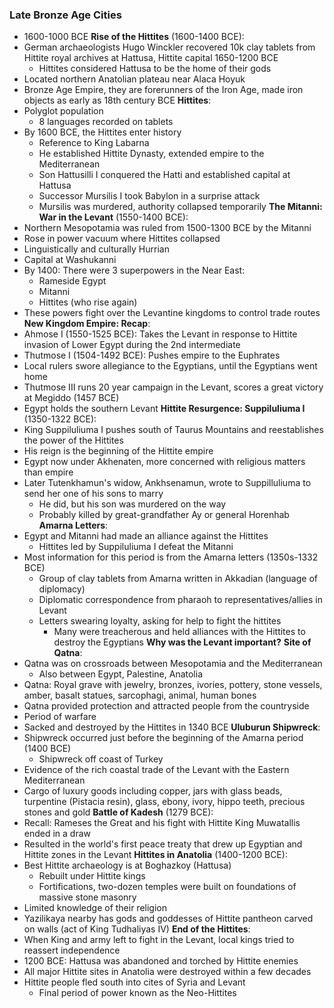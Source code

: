 ### Late Bronze Age Cities
 - 1600-1000 BCE
**Rise of the Hittites** (1600-1400 BCE):
 - German archaeologists Hugo Winckler recovered 10k clay tablets from Hittite royal archives at Hattusa, Hittite capital 1650-1200 BCE
	 - Hittites considered Hattusa to be the home of their gods
 - Located northern Anatolian plateau near Alaca Hoyuk
 - Bronze Age Empire, they are forerunners of the Iron Age, made iron objects as early as 18th century BCE
**Hittites**:
 - Polyglot population
	 - 8 languages recorded on tablets
 - By 1600 BCE, the Hittites enter history
	 - Reference to King Labarna
	 - He established Hittite Dynasty, extended empire to the Mediterranean
	 - Son Hattusilli I conquered the Hatti and established capital at Hattusa
	 - Successor Mursilis I took Babylon in a surprise attack
	 - Mursilis was murdered, authority collapsed temporarily
**The Mitanni: War in the Levant** (1550-1400 BCE):
 - Northern Mesopotamia was ruled from 1500-1300 BCE by the Mitanni
 - Rose in power vacuum where Hittites collapsed
 - Linguistically and culturally Hurrian
 - Capital at Washukanni
 - By 1400: There were 3 superpowers in the Near East:
	 - Rameside Egypt
	 - Mitanni
	 - Hittites (who rise again)
 - These powers fight over the Levantine kingdoms to control trade routes
**New Kingdom Empire: Recap**:
 - Ahmose I (1550-1525 BCE): Takes the Levant in response to Hittite invasion of Lower Egypt during the 2nd intermediate
 - Thutmose I (1504-1492 BCE): Pushes empire to the Euphrates
 - Local rulers swore allegiance to the Egyptians, until the Egyptians went home
 - Thutmose III runs 20 year campaign in the Levant, scores a great victory at Megiddo (1457 BCE)
 - Egypt holds the southern Levant
**Hittite Resurgence: Suppiluliuma I** (1350-1322 BCE):
 - King Suppiluliuma I pushes south of Taurus Mountains and reestablishes the power of the Hittites
 - His reign is the beginning of the Hittite empire
 - Egypt now under Akhenaten, more concerned with religious matters than empire
 - Later Tutenkhamun's widow, Ankhsenamun, wrote to Suppilluliuma to send her one of his sons to marry
	 - He did, but his son was murdered on the way
	 - Probably killed by great-grandfather Ay or general Horenhab
**Amarna Letters**:
 - Egypt and Mitanni had made an alliance against the Hittites
	 - Hittites led by Suppiluliuma I defeat the Mitanni
 - Most information for this period is from the Amarna letters (1350s-1332 BCE)
	 - Group of clay tablets from Amarna written in Akkadian (language of diplomacy)
	 - Diplomatic correspondence from pharaoh to representatives/allies in Levant
	 - Letters swearing loyalty, asking for help to fight the hittites
		 - Many were treacherous and held alliances with the Hittites to destroy the Egyptians
**Why was the Levant important?** **Site of Qatna**:
 - Qatna was on crossroads between Mesopotamia and the Mediterranean
	 - Also between Egypt, Palestine, Anatolia
 - Qatna: Royal grave with jewelry, bronzes, ivories, pottery, stone vessels, amber, basalt statues, sarcophagi, animal, human bones
 - Qatna provided protection and attracted people from the countryside
 - Period of warfare
 - Sacked and destroyed by the Hittites in 1340 BCE
**Uluburun Shipwreck**:
 - Shipwreck occurred just before the beginning of the Amarna period (1400 BCE)
	 - Shipwreck off coast of Turkey
 - Evidence of the rich coastal trade of the Levant with the Eastern Mediterranean
 - Cargo of luxury goods including copper, jars with glass beads, turpentine (Pistacia resin), glass, ebony, ivory, hippo teeth, precious stones and gold
**Battle of Kadesh** (1279 BCE):
 - Recall: Rameses the Great and his fight with Hittite King Muwatallis ended in a draw
 - Resulted in the world's first peace treaty that drew up Egyptian and Hittite zones in the Levant
**Hittites in Anatolia** (1400-1200 BCE):
 - Best Hittite archaeology is at Boghazkoy (Hattusa)
	 - Rebuilt under Hittite kings
	 - Fortifications, two-dozen temples were built on foundations of massive stone masonry
 - Limited knowledge of their religion
 - Yazilikaya nearby has gods and goddesses of Hittite pantheon carved on walls (act of King Tudhaliyas IV)
**End of the Hittites**:
 - When King and army left to fight in the Levant, local kings tried to reassert independence
 - 1200 BCE: Hattusa was abandoned and torched by Hittite enemies
 - All major Hittite sites in Anatolia were destroyed within a few decades
 - Hittite people fled south into cites of Syria and Levant
	 - Final period of power known as the Neo-Hittites
